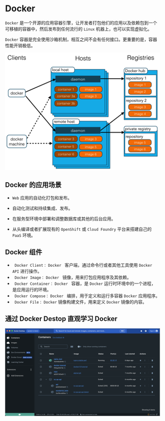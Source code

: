 # Docker

`Docker` 是一个开源的应用容器引擎，让开发者打包他们的应用以及依赖包到一个可移植的容器中，然后发布到任何流行的 `Linux` 机器上，也可以实现虚拟化。

`Docker` 容器是完全使用沙箱机制，相互之间不会有任何接口。更重要的是，容器性能开销极低。

![docker](../image/docker.png)

## Docker 的应用场景

- `Web` 应用的自动化打包和发布。

- 自动化测试和持续集成、发布。

- 在服务型环境中部署和调整数据库或其他的后台应用。

- 从头编译或者扩展现有的 `OpenShift` 或 `Cloud Foundry` 平台来搭建自己的 `PaaS` 环境。

## Docker 组件

- ` Docker Client：` `Docker ` 客户端，通过命令行或者其他工具使用 `Docker API` 进行操作。
- ` Docker Image：` `Docker ` 镜像，用来打包应用程序及其依赖。
- ` Docker Container：` `Docker ` 容器，是 `Docker` 运行时环境中的一个进程，是应用运行的环境。
- ` Docker Compose：` `Docker ` 编排，用于定义和运行多容器 `Docker` 应用程序。
- ` Docker File：` `Docker` 镜像构建文件，用来定义 `Docker` 镜像的内容。

## 通过 Docker Destop 直观学习 Docker

![docker_desktop](../image/docker_desktop.png)
